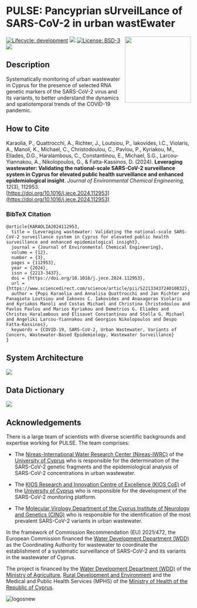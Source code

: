 # PULSE: Pancyprian sUrveilLance of SARS-CoV-2 in urban wastEwater
<img src="https://github.com/KIOS-Research/covid-pulse-cy/assets/49236697/d7dafc3f-0e8d-4a30-8f73-d05c2db378ea" width="180" align="right">

<!-- badges: start -->

[![Lifecycle:
development](https://img.shields.io/badge/lifecycle-stable-green.svg)](https://lifecycle.r-lib.org/articles/stages.html#stable-1)
[![](https://img.shields.io/github/v/release/KIOS-Research/covid-pulse-cy?color=green&label=GitHub)](https://github.com/KIOS-Research/covid-pulse-cy/releases/tag/v1.0.0)
[![License: BSD-3](https://img.shields.io/badge/License-BSD3-yellow.svg)](https://opensource.org/license/bsd-3-clause)
[![](https://img.shields.io/badge/doi-10.5281/zenodo.8114572-yellowgreen.svg)](https://doi.org/10.5281/zenodo.8114572)

<!-- badges: end -->

## Description

Systematically monitoring of urban wastewater in Cyprus for the presence of selected RNA genetic markers of the SARS-CoV-2 virus and its variants, 
to better understand the dynamics and spatiotemporal trends of the COVID-19 pandemic.  

## How to Cite

Karaolia, P., Quattrocchi, A., Richter, J., Loutsiou, P., Iakovides, I.C., Violaris, A., Manoli, K., Michael, C., Christodoulou, C., Pavlou, P., Kyriakou, M., Eliades, D.G., Haralambous, C., Constantinou, E., Michael, S.G., Larcou-Yiannakou, A., Nikolopoulos, G., & Fatta-Kassinos, D. (2024). **Leveraging wastewater: Validating the national-scale SARS-CoV-2 surveillance system in Cyprus for elevated public health surveillance and enhanced epidemiological insight**. *Journal of Environmental Chemical Engineering, 12*(3), 112953.  
[https://doi.org/10.1016/j.jece.2024.112953](https://doi.org/10.1016/j.jece.2024.112953)

### BibTeX Citation
```
@article{KARAOLIA2024112953,
  title = {Leveraging wastewater: Validating the national-scale SARS-CoV-2 surveillance system in Cyprus for elevated public health surveillance and enhanced epidemiological insight},
  journal = {Journal of Environmental Chemical Engineering},
  volume = {12},
  number = {3},
  pages = {112953},
  year = {2024},
  issn = {2213-3437},
  doi = {https://doi.org/10.1016/j.jece.2024.112953},
  url = {https://www.sciencedirect.com/science/article/pii/S2213343724010832},
  author = {Popi Karaolia and Annalisa Quattrocchi and Jan Richter and Panagiota Loutsiou and Iakovos C. Iakovides and Anaxagoras Violaris and Kyriakos Manoli and Costas Michael and Christina Christodoulou and Pavlos Pavlou and Marios Kyriakou and Demetrios G. Eliades and Christos Haralambous and Elisavet Constantinou and Stella G. Michael and Angeliki Larcou-Yiannakou and Georgios Nikolopoulos and Despo Fatta-Kassinos},
  keywords = {COVID-19, SARS-CoV-2, Urban Wastewater, Variants of Concern, Wastewater-Based Epidemiology, Wastewater Surveillance}
}
```

## System Architecture

<img src="https://github.com/KIOS-Research/covid-pulse-cy/assets/49236697/20d8e152-0e16-4a18-841a-9f4c978daa61">


## Data Dictionary

<img src="https://github.com/KIOS-Research/covid-pulse-cy/assets/49236697/360a7143-19f5-4013-a054-7982046e94fb">


## Acknowledgements 

There is a large team of scientists with diverse scientific backgrounds and expertise working for PULSE. The team 
comprises: 

- The [Nireas-International Water Research Center (Nireas-IWRC)](https://nireas-iwrc.org/) of the [University of 
  Cyprus](https://www.ucy.ac.cy/) who is responsible for 
  the 
determination of the SARS-CoV-2 genetic fragments and the epidemiological analysis of SARS-CoV-2 concentrations in urban wastewater.

- The [KIOS Research and Innovation Centre of Excellence (KIOS CoE)](https://www.kios.ucy.ac.cy/) of the [University of Cyprus](https://www.ucy.ac.cy/) who is responsible 
  for 
the development of the SARS-CoV-2 monitoring platform.

- The [Molecular Virology Department of the Cyprus Institute of Neurology and Genetics (CING)](https://www.cing.ac.cy/en/about-us/biomedical-sciences-/mv) who is responsible for 
the identification of the most prevalent SARS-CoV-2 variants in urban wastewater. 

In the framework of Commission Recommendation (EU) 2021/472, the European Commission financed the [Water Development 
Department (WDD)](http://www.moa.gov.cy/moa/wdd/Wdd.nsf/index_en/index_en?OpenDocument) as the Coordinating Authority for wastewater to coordinate the establishment of a systematic 
surveillance of SARS-CoV-2 and its variants in the wastewater of Cyprus.  

The project is financed by the [Water Development Department (WDD)](http://www.moa.gov.cy/moa/wdd/Wdd.nsf/index_en/index_en?OpenDocument) of the [Ministry of Agriculture](https://moa.gov.cy/ministry/mission/?lang=en), [Rural Development 
and Environment](https://moa.gov.cy/sectors/rural-development/rural-development-and-environment/?lang=en) and the 
Medical and Public Health Services (MPHS) of the [Ministry of Health of the Republic of 
Cyprus](https://www.moh.gov.cy/moh/moh.nsf/medpub_en/medpub_en?OpenDocument).

![logosnew](https://github.com/KIOS-Research/covid-pulse-cy/assets/49236697/098d1c7e-a1c2-4834-af52-bcefadc783d0)
